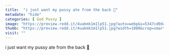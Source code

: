 ```yaml
---
title:  "i just want my pussy ate from the back 🥺"
metadate: "hide"
categories: [ God Pussy ]
image: "https://preview.redd.it/4uakmk1m1lp51.jpg?auto=webp&s=5347cd0daf386cdb2fdc61e75aa6884df94009f8"
thumb: "https://preview.redd.it/4uakmk1m1lp51.jpg?width=1080&crop=smart&auto=webp&s=bd80b3dddc94a703b7530526210f2a1dbee56a32"
visit: ""
---
```

i just want my pussy ate from the back 🥺
